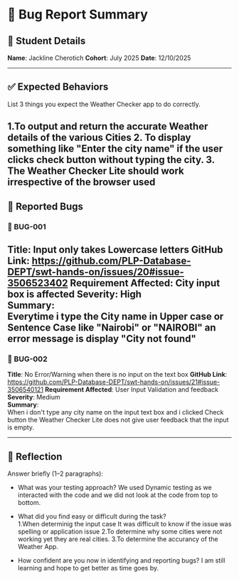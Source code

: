 # 🐞 Bug Report Summary

## 🧾 Student Details  
**Name**: Jackline Cherotich
**Cohort**: July 2025 
**Date**: 12/10/2025

---

## ✅ Expected Behaviors  
List 3 things you expect the Weather Checker app to do correctly.

1.To output and return the accurate Weather details of the various Cities
2. To display something like "Enter the city name" if the user clicks check button without typing the city.
3. The Weather Checker Lite should work irrespective of the browser used
---

## 🐛 Reported Bugs  

### 🐞 BUG-001  
**Title**:  Input only takes Lowercase letters
**GitHub Link**: https://github.com/PLP-Database-DEPT/swt-hands-on/issues/20#issue-3506523402
**Requirement Affected**: City input box is affected
**Severity**: High  
**Summary**:  
Everytime i type the City name  in Upper case or Sentence Case like "Nairobi" or "NAIROBI" an error message is display "City not found" 
---

### 🐞 BUG-002  
**Title**: No Error/Warning when there is no input on the text box 
**GitHub Link**: https://github.com/PLP-Database-DEPT/swt-hands-on/issues/21#issue-3506540121 
**Requirement Affected**: User Input Validation and feedback 
**Severity**:  Medium  
**Summary**:  
When i don't type any city name on the input text box and i clicked Check button the Weather Checker Lite does not give user feedback that the input is empty.

---

## 💭 Reflection  

Answer briefly (1–2 paragraphs):

- What was your testing approach?  We used Dynamic testing as we interacted with the code and we did not look at the code from top to bottom.
- What did you find easy or difficult during the task?  
1.When determinig the input case It was difficult to know if the issue was spelling or application issue
2.To determine why some cities were not working yet they are real cities.
3.To determine the accurancy of the Weather App.

- How confident are you now in identifying and reporting bugs?
I am still learning and hope to get better as time goes by.